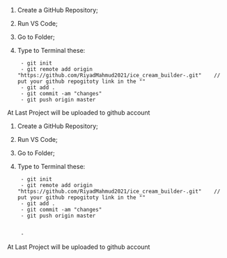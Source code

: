 <!-- git project upload From pc to GITHUB: -->
<!-- ===================================== -->

1. Create a GitHub Repository;

2. Run VS Code;

3. Go to Folder; 

4. Type to Terminal these:

        - git init
        - git remote add origin "https://github.com/RiyadMahmud2021/ice_cream_builder-.git"    //  put your github repogitoty link in the ""
        - git add . 
        - git commit -am "changes"
        - git push origin master

At Last Project will be uploaded to github account

<!-- git project upload From pc to GITHUB: -->
<!-- ===================================== -->



<!-- git project upload From pc to GITHUB with branch: -->
<!-- =========================================================== -->

1. Create a GitHub Repository;

2. Run VS Code;

3. Go to Folder; 

4. Type to Terminal these:

        - git init
        - git remote add origin "https://github.com/RiyadMahmud2021/ice_cream_builder-.git"    //  put your github repogitoty link in the ""
        - git add . 
        - git commit -am "changes"
        - git push origin master


        - 

At Last Project will be uploaded to github account

<!-- git project upload From pc to GITHUB with branch: -->
<!-- =========================================================== -->

